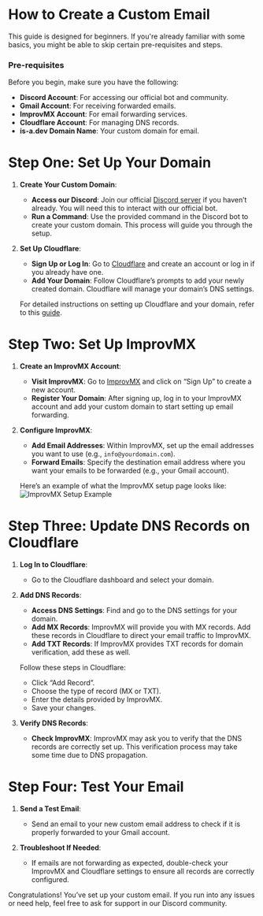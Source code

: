 # How to Create a Custom Email

This guide is designed for beginners. If you're already familiar with some basics, you might be able to skip certain pre-requisites and steps.

### Pre-requisites
Before you begin, make sure you have the following:
- **Discord Account**: For accessing our official bot and community.
- **Gmail Account**: For receiving forwarded emails.
- **ImprovMX Account**: For email forwarding services.
- **Cloudflare Account**: For managing DNS records.
- **is-a.dev Domain Name**: Your custom domain for email.

# Step One: Set Up Your Domain

1. **Create Your Custom Domain**:
   - **Access our Discord**: Join our official [Discord server](https://discord.com/invite/is-a-dev-830872854677422150) if you haven’t already. You will need this to interact with our official bot.
   - **Run a Command**: Use the provided command in the Discord bot to create your custom domain. This process will guide you through the setup.

2. **Set Up Cloudflare**:
   - **Sign Up or Log In**: Go to [Cloudflare](https://www.cloudflare.com/) and create an account or log in if you already have one.
   - **Add Your Domain**: Follow Cloudflare’s prompts to add your newly created domain. Cloudflare will manage your domain’s DNS settings.

   For detailed instructions on setting up Cloudflare and your domain, refer to this [guide](https://www.is-a.dev/docs/cloudflare-pages/).

# Step Two: Set Up ImprovMX

1. **Create an ImprovMX Account**:
   - **Visit ImprovMX**: Go to [ImprovMX](https://improvmx.com/) and click on “Sign Up” to create a new account.
   - **Register Your Domain**: After signing up, log in to your ImprovMX account and add your custom domain to start setting up email forwarding.

2. **Configure ImprovMX**:
   - **Add Email Addresses**: Within ImprovMX, set up the email addresses you want to use (e.g., `info@yourdomain.com`). 
   - **Forward Emails**: Specify the destination email address where you want your emails to be forwarded (e.g., your Gmail account).

   Here’s an example of what the ImprovMX setup page looks like:
   ![ImprovMX Setup Example](https://host-image.is-a.dev/file/c94b335a97ab4af67d8df.jpg)

# Step Three: Update DNS Records on Cloudflare

1. **Log In to Cloudflare**:
   - Go to the Cloudflare dashboard and select your domain.

2. **Add DNS Records**:
   - **Access DNS Settings**: Find and go to the DNS settings for your domain.
   - **Add MX Records**: ImprovMX will provide you with MX records. Add these records in Cloudflare to direct your email traffic to ImprovMX.
   - **Add TXT Records**: If ImprovMX provides TXT records for domain verification, add these as well.

   Follow these steps in Cloudflare:
   - Click “Add Record”.
   - Choose the type of record (MX or TXT).
   - Enter the details provided by ImprovMX.
   - Save your changes.

3. **Verify DNS Records**:
   - **Check ImprovMX**: ImprovMX may ask you to verify that the DNS records are correctly set up. This verification process may take some time due to DNS propagation.

# Step Four: Test Your Email

1. **Send a Test Email**:
   - Send an email to your new custom email address to check if it is properly forwarded to your Gmail account.

2. **Troubleshoot If Needed**:
   - If emails are not forwarding as expected, double-check your ImprovMX and Cloudflare settings to ensure all records are correctly configured.

Congratulations! You’ve set up your custom email. If you run into any issues or need help, feel free to ask for support in our Discord community.
